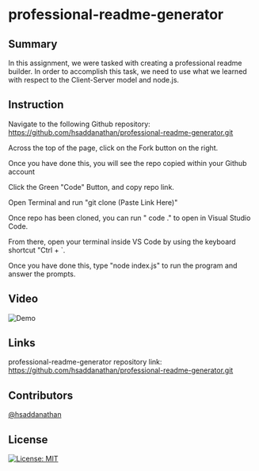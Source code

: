# professional-readme-generator

## Summary
In this assignment, we were tasked with creating a professional readme builder. In order to accomplish this task, we need to use what we learned with respect to the Client-Server model and node.js. 

## Instruction

Navigate to the following Github repository:
    https://github.com/hsaddanathan/professional-readme-generator.git

Across the top of the page, click on the Fork button on the right.

Once you have done this, you will see the repo copied within your Github account

Click the Green "Code" Button, and copy repo link. 

Open Terminal and run "git clone (Paste Link Here)"

Once repo has been cloned, you can run " code ." to open in Visual Studio Code. 

From there, open your terminal inside VS Code by using the keyboard shortcut "Ctrl + `. 

Once you have done this, type "node index.js" to run the program and answer the prompts.

## Video
![Demo](assets/readme-generator.gifs)


## Links

professional-readme-generator repository link:
     https://github.com/hsaddanathan/professional-readme-generator.git


## Contributors 
[@hsaddanathan](https://github.com/hsaddanathan)

## License
[![License: MIT](https://img.shields.io/badge/License-MIT-yellow.svg)](https://opensource.org/licenses/MIT)